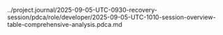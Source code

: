 ../project.journal/2025-09-05-UTC-0930-recovery-session/pdca/role/developer/2025-09-05-UTC-1010-session-overview-table-comprehensive-analysis.pdca.md